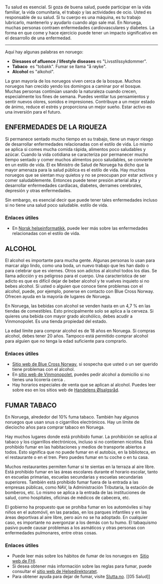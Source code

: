Tu salud es esencial. Si goza de buena salud, puede participar en la vida familiar, la vida comunitaria, el trabajo y las actividades de ocio. Usted es responsable de su salud. Si tu cuerpo es una máquina, es tu trabajo lubricarlo, mantenerlo y ayudarlo cuando algo sale mal. En Noruega, muchas personas contraen enfermedades cardiovasculares y diabetes. La forma en que come y hace ejercicio puede tener un impacto significativo en el desarrollo de una enfermedad.

---

Aquí hay algunas palabras en noruego:

-   **Diesases of afluence / lifestyle diseases** es "Livsstilssykdommer".
-   **Tabaco**  es "tobakk". Fumar se llama "å røyke".
-   **Alcohol** es "alkohol".

La gran mayoría de los noruegos viven cerca de la bosque. Muchos noruegos han crecido yendo los domingos a caminar por el bosque. Muchas personas continúan usando la naturaleza cuando crecen, especialmente los fines de semana. Puedes ventilar tus pensamientos y sentir nuevos olores, sonidos e impresiones. Contribuye a un mejor estado de ánimo, reduce el estrés y proporciona un mejor sueño. Estar activo es una inversión para el futuro.

## ENFERMEDADES DE LA RIQUEZA

Si permanece sentado mucho tiempo en su trabajo, tiene un mayor riesgo de desarrollar enfermedades relacionadas con el estilo de vida. Lo mismo se aplica si comes mucha comida rápida, alimentos poco saludables y azúcar. Cuando la vida cotidiana se caracteriza por permanecer mucho tiempo sentado y comer muchos alimentos poco saludables, se convierte en un estilo de vida. El ex Ministro de Salud de Noruega ha dicho que la mayor amenaza para la salud pública es el estilo de vida. Hay muchos noruegos que se sientan muy quietos y no se preocupan por estar activos y comer saludablemente. Entonces puede tener presión arterial alta y desarrollar enfermedades cardíacas, diabetes, derrames cerebrales, depresión y otras enfermedades.

Sin embargo, es esencial decir que puede tener tales enfermedades incluso si no tiene una salud poco saludable. estilo de vida.

### Enlaces útiles

-   En [Norsk helseinformatikk](https://nhi.no/livsstil/egenomsorg/livsstilssykdommer/), puede leer más sobre las enfermedades relacionadas con el estilo de vida.

## ALCOHOL

El alcohol es importante para mucha gente. Algunas personas lo usan para marcar algo lindo, como una boda, un nuevo trabajo que les han dado o para celebrar que es viernes. Otros son adictos al alcohol todos los días. Se llama adicción y es peligroso para el cuerpo. Una característica de ser adicto es que es difícil dejar de beber alcohol y te vuelves inquieto si no bebes alcohol. Si usted o alguien que conoce tiene problemas con el alcohol, puede, por ejemplo, ponerse en contacto con Blue Cross Norway. Ofrecen ayuda en la mayoría de lugares de Noruega.

En Noruega, las bebidas con alcohol se venden hasta en un 4,7 % en las tiendas de comestibles. Esto principalmente solo se aplica a la cerveza. Si quieres una bebida con mayor grado alcohólico, debes acudir a Vinmonopolet. Es una tienda propiedad del estado.

La edad límite para comprar alcohol es de 18 años en Noruega. Si compras alcohol, debes tener 20 años. Tampoco está permitido comprar alcohol para alguien que no tenga la edad suficiente para comprarlo.

### Enlaces útiles

-   [Sitio web de Blue Cross Norway](https://www.blakors.no/english/), si sospecha que usted o un ser querido tiene problemas con el alcohol.
-   En [sitio web de Vinmonopolet](https://www.vinmonopolet.no/english-category), puedes pedir alcohol a domicilio si no tienes una licorería cerca .
-   Hay horarios especiales de venta que se aplican al alcohol. Puedes leer sobre eso en los sitios web de [Handelens Ølsalgsråd](https://olsalg.no/salgstider-alkohol).

## FUMAR TABACO

En Noruega, alrededor del 10% fuma tabaco. También hay algunos noruegos que usan snus o cigarrillos electrónicos. Hay un límite de dieciocho años para comprar tabaco en Noruega.

Hay muchos lugares donde está prohibido fumar. La prohibición se aplica al tabaco y los cigarrillos electrónicos, incluso si no contienen nicotina. Está prohibido fumar en las habitaciones y medios de transporte abiertos a todos. Esto significa que no puede fumar en el autobús, en la biblioteca, en el restaurante o en el tren. Pero puedes fumar en tu coche o en tu casa.

Muchos restaurantes permiten fumar si te sientas en la terraza al aire libre. Está prohibido fumar en las áreas escolares durante el horario escolar, tanto en escuelas primarias, escuelas secundarias y escuelas secundarias superiores. También está prohibido fumar fuera de la entrada a las empresas públicas, como NAV, la Administración Tributaria, la estación de bomberos, etc. Lo mismo se aplica a la entrada de las instituciones de salud, como hospitales, oficinas de médicos de cabecera, etc.

El gobierno ha propuesto que se prohíba fumar en los automóviles si hay niños en el automóvil, en las paradas, en los parques infantiles y en las áreas deportivas al aire libre, pero aún no se ha adoptado. En cualquier caso, es importante no avergonzar a los demás con tu humo. El tabaquismo pasivo puede causar problemas a los asmáticos y otras personas con enfermedades pulmonares, entre otras cosas.

### Enlaces útiles

-   Puede leer más sobre los hábitos de fumar de los noruegos en  [Sitio web de FHI](https://www.fhi.no/nettpub/tobakkinorge/bruk-av-tobakk/utbredelse-av-royking-i-norge/).
-   Si desea obtener más información sobre las reglas para fumar, puede consultar el [sitio web de Helsedirektoratet](https://www.helsedirektoratet.no/tema/tobakk-royk-og-snus/roykeloven-regler-om-roykeforbud).
-   Para obtener ayuda para dejar de fumar, visite [Slutta.no](https://www.helsenorge.no/snus-og-roykeslutt/).
[[05 Salud]]
